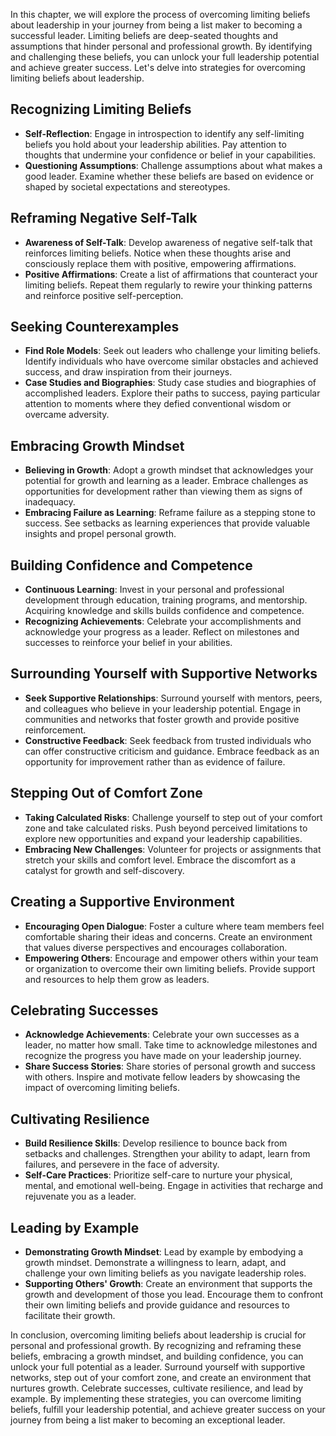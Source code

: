 
In this chapter, we will explore the process of overcoming limiting beliefs about leadership in your journey from being a list maker to becoming a successful leader. Limiting beliefs are deep-seated thoughts and assumptions that hinder personal and professional growth. By identifying and challenging these beliefs, you can unlock your full leadership potential and achieve greater success. Let's delve into strategies for overcoming limiting beliefs about leadership.

Recognizing Limiting Beliefs
----------------------------

* **Self-Reflection**: Engage in introspection to identify any self-limiting beliefs you hold about your leadership abilities. Pay attention to thoughts that undermine your confidence or belief in your capabilities.
* **Questioning Assumptions**: Challenge assumptions about what makes a good leader. Examine whether these beliefs are based on evidence or shaped by societal expectations and stereotypes.

Reframing Negative Self-Talk
----------------------------

* **Awareness of Self-Talk**: Develop awareness of negative self-talk that reinforces limiting beliefs. Notice when these thoughts arise and consciously replace them with positive, empowering affirmations.
* **Positive Affirmations**: Create a list of affirmations that counteract your limiting beliefs. Repeat them regularly to rewire your thinking patterns and reinforce positive self-perception.

Seeking Counterexamples
-----------------------

* **Find Role Models**: Seek out leaders who challenge your limiting beliefs. Identify individuals who have overcome similar obstacles and achieved success, and draw inspiration from their journeys.
* **Case Studies and Biographies**: Study case studies and biographies of accomplished leaders. Explore their paths to success, paying particular attention to moments where they defied conventional wisdom or overcame adversity.

Embracing Growth Mindset
------------------------

* **Believing in Growth**: Adopt a growth mindset that acknowledges your potential for growth and learning as a leader. Embrace challenges as opportunities for development rather than viewing them as signs of inadequacy.
* **Embracing Failure as Learning**: Reframe failure as a stepping stone to success. See setbacks as learning experiences that provide valuable insights and propel personal growth.

Building Confidence and Competence
----------------------------------

* **Continuous Learning**: Invest in your personal and professional development through education, training programs, and mentorship. Acquiring knowledge and skills builds confidence and competence.
* **Recognizing Achievements**: Celebrate your accomplishments and acknowledge your progress as a leader. Reflect on milestones and successes to reinforce your belief in your abilities.

Surrounding Yourself with Supportive Networks
---------------------------------------------

* **Seek Supportive Relationships**: Surround yourself with mentors, peers, and colleagues who believe in your leadership potential. Engage in communities and networks that foster growth and provide positive reinforcement.
* **Constructive Feedback**: Seek feedback from trusted individuals who can offer constructive criticism and guidance. Embrace feedback as an opportunity for improvement rather than as evidence of failure.

Stepping Out of Comfort Zone
----------------------------

* **Taking Calculated Risks**: Challenge yourself to step out of your comfort zone and take calculated risks. Push beyond perceived limitations to explore new opportunities and expand your leadership capabilities.
* **Embracing New Challenges**: Volunteer for projects or assignments that stretch your skills and comfort level. Embrace the discomfort as a catalyst for growth and self-discovery.

Creating a Supportive Environment
---------------------------------

* **Encouraging Open Dialogue**: Foster a culture where team members feel comfortable sharing their ideas and concerns. Create an environment that values diverse perspectives and encourages collaboration.
* **Empowering Others**: Encourage and empower others within your team or organization to overcome their own limiting beliefs. Provide support and resources to help them grow as leaders.

Celebrating Successes
---------------------

* **Acknowledge Achievements**: Celebrate your own successes as a leader, no matter how small. Take time to acknowledge milestones and recognize the progress you have made on your leadership journey.
* **Share Success Stories**: Share stories of personal growth and success with others. Inspire and motivate fellow leaders by showcasing the impact of overcoming limiting beliefs.

Cultivating Resilience
----------------------

* **Build Resilience Skills**: Develop resilience to bounce back from setbacks and challenges. Strengthen your ability to adapt, learn from failures, and persevere in the face of adversity.
* **Self-Care Practices**: Prioritize self-care to nurture your physical, mental, and emotional well-being. Engage in activities that recharge and rejuvenate you as a leader.

Leading by Example
------------------

* **Demonstrating Growth Mindset**: Lead by example by embodying a growth mindset. Demonstrate a willingness to learn, adapt, and challenge your own limiting beliefs as you navigate leadership roles.
* **Supporting Others' Growth**: Create an environment that supports the growth and development of those you lead. Encourage them to confront their own limiting beliefs and provide guidance and resources to facilitate their growth.

In conclusion, overcoming limiting beliefs about leadership is crucial for personal and professional growth. By recognizing and reframing these beliefs, embracing a growth mindset, and building confidence, you can unlock your full potential as a leader. Surround yourself with supportive networks, step out of your comfort zone, and create an environment that nurtures growth. Celebrate successes, cultivate resilience, and lead by example. By implementing these strategies, you can overcome limiting beliefs, fulfill your leadership potential, and achieve greater success on your journey from being a list maker to becoming an exceptional leader.
